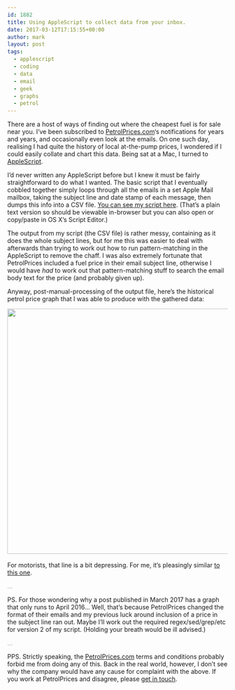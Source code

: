 ```yaml
---
id: 1882
title: Using AppleScript to collect data from your inbox.
date: 2017-03-12T17:15:55+00:00
author: mark
layout: post
tags:
  - applescript
  - coding
  - data
  - email
  - geek
  - graphs
  - petrol
---
```

There are a host of ways of finding out where the cheapest fuel is for sale near you. I&#8217;ve been subscribed to [PetrolPrices.com](https://www.petrolprices.com/)&#8216;s notifications for years and years, and occasionally even look at the emails. On one such day, realising I had quite the history of local at-the-pump prices, I wondered if I could easily collate and chart this data. Being sat at a Mac, I turned to [AppleScript](https://developer.apple.com/library/content/documentation/AppleScript/Conceptual/AppleScriptLangGuide/introduction/ASLR_intro.html).

I&#8217;d never written any AppleScript before but I knew it must be fairly straightforward to do what I wanted. The basic script that I eventually cobbled together simply loops through all the emails in a set Apple Mail mailbox, taking the subject line and date stamp of each message, then dumps this info into a CSV file. [You can see my script here](/images/fromwp/2017/03/subjects-and-dates-in-mailbox.txt). (That&#8217;s a plain text version so should be viewable in-browser but you can also open or copy/paste in OS X&#8217;s Script Editor.)

The output from my script (the CSV file) is rather messy, containing as it does the whole subject lines, but for me this was easier to deal with afterwards than trying to work out how to run pattern-matching in the AppleScript to remove the chaff. I was also extremely fortunate that PetrolPrices included a fuel price in their email subject line, otherwise I would have _had_ to work out that pattern-matching stuff to search the email body text for the price (and probably given up).

Anyway, post-manual-processing of the output file, here&#8217;s the historical petrol price graph that I was able to produce with the gathered data:

[<img class="aligncenter size-full wp-image-2053" src="/images/fromwp/2017/03/sheffield-petrol-prices.png" alt="" width="900" height="560" srcset="/images/fromwp/2017/03/sheffield-petrol-prices.png 900w, /images/fromwp/2017/03/sheffield-petrol-prices-300x187.png 300w, /images/fromwp/2017/03/sheffield-petrol-prices-768x478.png 768w" sizes="(max-width: 900px) 100vw, 900px" />](/images/fromwp/2017/03/sheffield-petrol-prices.png)

For motorists, that line is a bit depressing. For me, it&#8217;s pleasingly similar [to this one](http://www.racfoundation.org/data/uk-pump-prices-over-time).

<span style="color: #999999;">&#8230;</span>

PS. For those wondering why a post published in March 2017 has a graph that only runs to April 2016&#8230; Well, that&#8217;s because PetrolPrices changed the format of their emails and my previous luck around inclusion of a price in the subject line ran out. Maybe I&#8217;ll work out the required regex/sed/grep/etc for version 2 of my script. (Holding your breath would be ill advised.)

<span style="color: #999999;">&#8230;</span>

PPS. Strictly speaking, the [PetrolPrices.com](https://www.petrolprices.com/) terms and conditions probably forbid me from doing any of this. Back in the real world, however, I don&#8217;t see why the company would have any cause for complaint with the above. If you work at PetrolPrices and disagree, please [get in touch](http://www.sallonoroff.co.uk/blog/about/).

&nbsp;